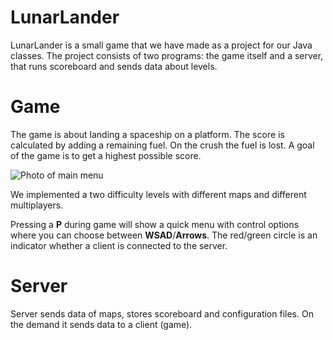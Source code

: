 # LunarLander
LunarLander is a small game that we have made as a project for our Java classes. The project consists of two programs: the game itself and a server, that runs scoreboard and sends data about levels.

# Game
The game is about landing a spaceship on a platform. The score is calculated by adding a remaining fuel. On the crush the fuel is lost. A goal of the game is to get a highest possible score.

![Photo of main menu](https://github.com/Mroogal/LunarLander/blob/main/mainmenu.jpg?raw=true)

We implemented a two difficulty levels with different maps and different multiplayers.

Pressing a **P** during game will show a quick menu with control options where you can choose between **WSAD**/**Arrows**.
The red/green circle is an indicator whether a client is connected to the server.

# Server
Server sends data of maps, stores scoreboard and configuration files. On the demand it sends data to a client (game).
